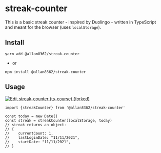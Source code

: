 # streak-counter

This is a basic streak counter - inspired by Duolingo - written in TypeScript and meant for the browser (uses `localStorage`).

## Install

```shell
yarn add @allan8362/streak-counter
```
* or
```shell
npm install @allan8362/streak-counter
```

## Usage

[![Edit streak-counter (ts-course) (forked)](https://codesandbox.io/static/img/play-codesandbox.svg)](https://codesandbox.io/s/streak-counter-ts-course-forked-47my8w?fontsize=14&hidenavigation=1&theme=dark)

```
import {streakCounter} from '@allan8362/streak-counter'

const today = new Date()
const streak = streakCounter(localStorage, today)
// streak returns an object:
// {
//    currentCount: 1,
//    lastLoginDate: "11/11/2021",
//    startDate: "11/11/2021",
// }
```
